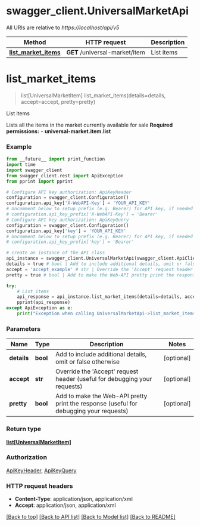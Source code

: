 # swagger_client.UniversalMarketApi

All URIs are relative to *https://localhost/api/v5*

Method | HTTP request | Description
------------- | ------------- | -------------
[**list_market_items**](UniversalMarketApi.md#list_market_items) | **GET** /universal-market/item | List items


# **list_market_items**
> list[UniversalMarketItem] list_market_items(details=details, accept=accept, pretty=pretty)

List items

Lists all the items in the market currently available for sale     **Required permissions:**    - **universal-market.item.list**   

### Example
```python
from __future__ import print_function
import time
import swagger_client
from swagger_client.rest import ApiException
from pprint import pprint

# Configure API key authorization: ApiKeyHeader
configuration = swagger_client.Configuration()
configuration.api_key['X-WebAPI-Key'] = 'YOUR_API_KEY'
# Uncomment below to setup prefix (e.g. Bearer) for API key, if needed
# configuration.api_key_prefix['X-WebAPI-Key'] = 'Bearer'
# Configure API key authorization: ApiKeyQuery
configuration = swagger_client.Configuration()
configuration.api_key['key'] = 'YOUR_API_KEY'
# Uncomment below to setup prefix (e.g. Bearer) for API key, if needed
# configuration.api_key_prefix['key'] = 'Bearer'

# create an instance of the API class
api_instance = swagger_client.UniversalMarketApi(swagger_client.ApiClient(configuration))
details = true # bool | Add to include additional details, omit or false otherwise (optional)
accept = 'accept_example' # str | Override the 'Accept' request header (useful for debugging your requests) (optional)
pretty = true # bool | Add to make the Web-API pretty print the response (useful for debugging your requests) (optional)

try:
    # List items
    api_response = api_instance.list_market_items(details=details, accept=accept, pretty=pretty)
    pprint(api_response)
except ApiException as e:
    print("Exception when calling UniversalMarketApi->list_market_items: %s\n" % e)
```

### Parameters

Name | Type | Description  | Notes
------------- | ------------- | ------------- | -------------
 **details** | **bool**| Add to include additional details, omit or false otherwise | [optional] 
 **accept** | **str**| Override the &#39;Accept&#39; request header (useful for debugging your requests) | [optional] 
 **pretty** | **bool**| Add to make the Web-API pretty print the response (useful for debugging your requests) | [optional] 

### Return type

[**list[UniversalMarketItem]**](UniversalMarketItem.md)

### Authorization

[ApiKeyHeader](../README.md#ApiKeyHeader), [ApiKeyQuery](../README.md#ApiKeyQuery)

### HTTP request headers

 - **Content-Type**: application/json, application/xml
 - **Accept**: application/json, application/xml

[[Back to top]](#) [[Back to API list]](../README.md#documentation-for-api-endpoints) [[Back to Model list]](../README.md#documentation-for-models) [[Back to README]](../README.md)


